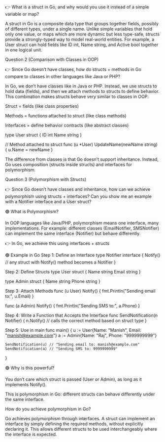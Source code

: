 👉 What is a struct in Go, and why would you use it instead of a simple variable or map?

A struct in Go is a composite data type that groups together fields, possibly of different types, under a single name. Unlike simple variables that hold only one value, or maps which are more dynamic but less type-safe, structs provide a strongly-typed way to model real-world entities. For example, a User struct can hold fields like ID int, Name string, and Active bool together in one logical unit.


Question 2 (Comparison with Classes in OOP)

👉 Since Go doesn’t have classes, how do structs + methods in Go compare to classes in other languages like Java or PHP?

In Go, we don’t have classes like in Java or PHP. Instead, we use structs to hold data (fields), and then we attach methods to structs to define behavior. This combination makes structs behave very similar to classes in OOP.

Struct = fields (like class properties)

Methods = functions attached to struct (like class methods)

Interfaces = define behavior contracts (like abstract classes)

type User struct {
    ID   int
    Name string
}

// Method attached to struct
func (u *User) UpdateName(newName string) {
    u.Name = newName
}

The difference from classes is that Go doesn’t support inheritance. Instead, Go uses composition (structs inside structs) and interfaces for polymorphism.


Question 3 (Polymorphism with Structs)

👉 Since Go doesn’t have classes and inheritance, how can we achieve polymorphism using structs + interfaces? Can you show me an example with a Notifier interface and a User struct?

🟢 What is Polymorphism?

In OOP languages like Java/PHP, polymorphism means one interface, many implementations.
For example: different classes (EmailNotifier, SMSNotifier) can implement the same interface (Notifier) but behave differently.

👉 In Go, we achieve this using interfaces + structs

🟢 Example in Go
Step 1: Define an Interface
type Notifier interface {
    Notify() // any struct with Notify() method becomes a Notifier
}

Step 2: Define Structs
type User struct {
    Name  string
    Email string
}

type Admin struct {
    Name  string
    Phone string
}

Step 3: Attach Methods
func (u User) Notify() {
    fmt.Println("Sending email to:", u.Email)
}

func (a Admin) Notify() {
    fmt.Println("Sending SMS to:", a.Phone)
}

Step 4: Write a Function that Accepts the Interface
func SendNotification(n Notifier) {
    n.Notify() // calls the correct method based on struct type
}

Step 5: Use in main
func main() {
    u := User{Name: "Manish", Email: "manish@example.com"}
    a := Admin{Name: "Raj", Phone: "9999999999"}

    SendNotification(u) // "Sending email to: manish@example.com"
    SendNotification(a) // "Sending SMS to: 9999999999"
}


🟢 Why is this powerful?

You don’t care which struct is passed (User or Admin), as long as it implements Notify().

This is polymorphism in Go: different structs can behave differently under the same interface.

How do you achieve polymorphism in Go?

Go achieves polymorphism through interfaces. A struct can implement an interface by simply defining the required methods, without explicitly declaring it. This allows different structs to be used interchangeably where the interface is expected.